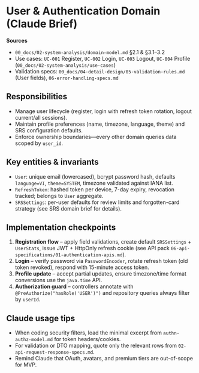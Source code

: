 # User & Authentication Domain (Claude Brief)

**Sources**
- `00_docs/02-system-analysis/domain-model.md` §2.1 & §3.1–3.2
- Use cases: `UC-001` Register, `UC-002` Login, `UC-003` Logout, `UC-004` Profile (`00_docs/02-system-analysis/use-cases`)
- Validation specs: `00_docs/04-detail-design/05-validation-rules.md` (User fields), `06-error-handling-specs.md`

## Responsibilities
- Manage user lifecycle (register, login with refresh token rotation, logout current/all sessions).
- Maintain profile preferences (name, timezone, language, theme) and SRS configuration defaults.
- Enforce ownership boundaries—every other domain queries data scoped by `user_id`.

## Key entities & invariants
- `User`: unique email (lowercased), bcrypt password hash, defaults `language=VI`, `theme=SYSTEM`, timezone validated against IANA list.
- `RefreshToken`: hashed token per device, 7-day expiry, revocation tracked; belongs to `User` aggregate.
- `SRSSettings`: per-user defaults for review limits and forgotten-card strategy (see SRS domain brief for details).

## Implementation checkpoints
1. **Registration flow** – apply field validations, create default `SRSSettings` + `UserStats`, issue JWT + HttpOnly refresh cookie (see API pack `06-api-specifications/01-authentication-apis.md`).
2. **Login** – verify password via `PasswordEncoder`, rotate refresh token (old token revoked), respond with 15-minute access token.
3. **Profile update** – accept partial updates, ensure timezone/time format conversions use the `java.time` API.
4. **Authorization guard** – controllers annotate with `@PreAuthorize("hasRole('USER')")` and repository queries always filter by `userId`.

## Claude usage tips
- When coding security filters, load the minimal excerpt from `authn-authz-model.md` for token headers/cookies.
- For validation or DTO mapping, quote only the relevant rows from `02-api-request-response-specs.md`.
- Remind Claude that OAuth, avatars, and premium tiers are out-of-scope for MVP.
